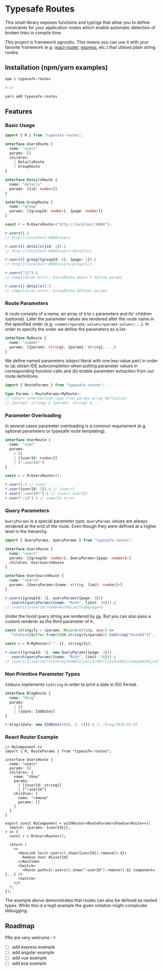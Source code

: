 # Typesafe Routes

This small library exposes functions and typings that allow you to define constraints for your application routes which enable automatic detection of broken links in compile time.

This project is framework agnostic. This means you can use it with your favorite framework (e.g. [react-router](https://reacttraining.com/react-router/), [express](https://expressjs.com/), etc.) that utilises plain string routes.

## Installation (npm/yarn examples)

``` sh
npm i typesafe-routes

# or

yarn add typesafe-routes
```

## Features

### Basic Usage 

``` ts
import { R } from "typesafe-routes";

interface UsersRoute {
  name: "users"
  params: []
  children:
    | DetailsRoute 
    | GroupRoute
}

interface DetailsRoute {
  name: "details"
  params: [{id: number}]
}

interface GroupRoute {
  name: "group"
  params: [{groupId: number}, {page: number}]
}

const r = R<UsersRoute>("http://localhost:8080");

r.users().$
// http://localhost:8080/users

r.users().details({id: 1}).$
// http://localhost:8080/users/details/1

r.users().group({groupId: 5}, {page: 1}).$
// http://localhost:8080/users/group/5/1

r.users("12").$
// compilation error: UsersRoute doesn't define params

r.users().details().$
// compilation error: GroupRoute defines params
```

### Route Parameters
A route consists of a name, an array of `0` to `n` parameters and its' children (optional). Later the parameter values are rendered after the route name in the specified order (e.g. `<name>/<param1-value>/<param2-value>/...`). In order to specify the order we define the parameters as a list:

```ts
interface MyRoute {
  name: "<name>"
  params: [{param1: string}, {param2: string}, ...]
}
```

We define named parameters (object literal with one key-value pair) in order to (a) obtain IDE autocompletion when putting parameter values in corresponding function calls and (b) enable parameter extraction from our route definitions:

```ts
import { RouteParams } from "typesafe-routes";

type Params = RouteParams<MyRoute>;
// return intersection type from params array definition
// {param1: string} & {param2: string} & ... 
```

### Parameter Overloading

In several cases parameter overloading is a common requirement (e.g. optional parameters or typesafe route templating).

```ts
interface UserRoute {
  name: "user"
  params:
    | []
    | [{userId: number}]
    | [":userId?"]
}

const r = R<UsersRoute>();

r.user().$ // /user
r.user({userId: 1}).$ // /user/1
r.user(":userId?").$ // /user/:userId?
r.user(":id").$ // compile error
```

### Query Parameters

`QueryParams` is a special parameter type. `QueryParams` values are always rendered at the end of the route. Even though they were defined at a higher level in the hierarchy.

``` ts
import { QueryParams, queryParams } from "typesafe-routes";

interface UsersRoute {
  name: "users"
  params: [{groupId: number}, QueryParams<{page: number}>]
  children: UserSearchRoute
}

interface UserSearchRoute {
  name: "search"
  params: [QueryParams<{name: string, limit: number}>]
}

r.users({groupId: 1}, queryParams({page: 3}))
  .search(queryParams({name: "Ruth", limit: 10})).$
// /users/1/search/?name=Ruth&limit=10&page=3
```

Under the hood query string are rendered by [qs](https://www.npmjs.com/package/qs). But you can also pass a custom renderer as the third parameter of `R`:

``` ts
const stringify = (params: Record<string, any>) =>
  `?state=${Buffer.from(JSON.stringify(params)).toString("base64")}`;

const r = R<MyRoute>("", {}, stringify);

r.users({groupId: 1}, new QueryParams({page: 3}))
  .search(queryParams({name: "Ruth", limit: 10})).$
// /users/1/search/?state=eyJwYWdlIjoxLCJuYW1lIjoiUnV0aCIsImxpbWl0IjoxMH0=
```

### Non Primitive Parameter Types

`ISODate` implements `toString` in order to print a date in ISO format.

``` ts
interface BlogRoute {
  name: "blog"
  params:
    | []
    | [{date: ISODate}]
}

r.blog({date: new ISODate(2019, 3, 5)}).$ // /blog/2019-03-05
```

### React Router Example

``` tsx
// MyComponent.ts
import { R, RouteParams } from "typesafe-routes";

interface UsersRoute {
  name: "users"
  params: []
  children: {
    name: "show"
    params:
      | [{userId: string}]
      | [":userId"]
    children: {
      name: "remove"
      params: []
    }
  }
}

export const MyComponent = withRouter<RouteParams<ShowUserRoute>>((
  {match: {params: {userId}}},
) => {
  const r = R<UsersRoute>();

  return (
    <>
      <NavLink to={r.users().show({userId}).remove().$}>
        Remove User #{userId}
      </NavItem>
      <Switch>
        <Route path={r.users().show(":userId").remove().$} component={...} />
      <Switch>
    </>
  );
});
```

The example above demonstrates that routes can also be defined as nested types. While this is a legit example the given notation might complicate debugging.

## Roadmap

PRs are very welcome :-)

- [ ] add express example
- [ ] add angular example
- [ ] add vue example
- [ ] add koa example
